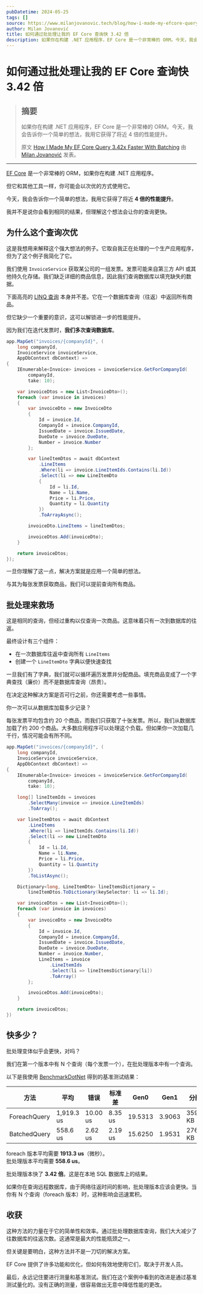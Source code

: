 ```yaml
---
pubDatetime: 2024-05-25
tags: []
source: https://www.milanjovanovic.tech/blog/how-i-made-my-efcore-query-faster-with-batching?utm_source=Twitter&utm_medium=social&utm_campaign=20.05.2024
author: Milan Jovanović
title: 如何通过批处理让我的 EF Core 查询快 3.42 倍
description: 如果你在构建 .NET 应用程序，EF Core 是一个非常棒的 ORM。今天，我会告诉你一个简单的想法，我用它获得了将近 4 倍的性能提升。
---
```


# 如何通过批处理让我的 EF Core 查询快 3.42 倍

> ## 摘要
>
> 如果你在构建 .NET 应用程序，EF Core 是一个非常棒的 ORM。今天，我会告诉你一个简单的想法，我用它获得了将近 4 倍的性能提升。
>
> 原文 [How I Made My EF Core Query 3.42x Faster With Batching](https://www.milanjovanovic.tech/blog/how-i-made-my-efcore-query-faster-with-batching?utm_source=Twitter&utm_medium=social&utm_campaign=20.05.2024) 由 [Milan Jovanović](https://www.milanjovanovic.tech/) 发表。

---

[EF Core](https://learn.microsoft.com/en-us/ef/core/) 是一个非常棒的 ORM，如果你在构建 .NET 应用程序。

但它和其他工具一样，你可能会以次优的方式使用它。

今天，我会告诉你一个简单的想法，我用它获得了将近 **4 倍的性能提升**。

我并不是说你会看到相同的结果，但理解这个想法会让你的查询更快。

## 为什么这个查询次优

这是我想用来解释这个强大想法的例子。它取自我正在处理的一个生产应用程序，但为了这个例子我简化了它。

我们使用 `InvoiceService` 获取某公司的一组发票。发票可能来自第三方 API 或其他持久化存储。我们缺乏详细的商品信息，因此我们查询数据库以填充缺失的数据。

下面高亮的 [LINQ 查询](https://learn.microsoft.com/en-us/ef/core/querying/) 本身并不差。它在一个数据库查询（往返）中返回所有商品。

但它缺少一个重要的意识，这可以解锁进一步的性能提升。

因为我们在迭代发票时，**我们多次查询数据库**。

```csharp
app.MapGet("invoices/{companyId}", (
    long companyId,
    InvoiceService invoiceService,
    AppDbContext dbContext) =>
{
    IEnumerable<Invoice> invoices = invoiceService.GetForCompanyId(
        companyId,
        take: 10);

    var invoiceDtos = new List<InvoiceDto>();
    foreach (var invoice in invoices)
    {
        var invoiceDto = new InvoiceDto
        {
            Id = invoice.Id,
            CompanyId = invoice.CompanyId,
            IssuedDate = invoice.IssuedDate,
            DueDate = invoice.DueDate,
            Number = invoice.Number
        };

        var lineItemDtos = await dbContext
            .LineItems
            .Where(li => invoice.LineItemIds.Contains(li.Id))
            .Select(li => new LineItemDto
            {
                Id = li.Id,
                Name = li.Name,
                Price = li.Price,
                Quantity = li.Quantity
            })
            .ToArrayAsync();

        invoiceDto.LineItems = lineItemDtos;

        invoiceDtos.Add(invoiceDto);
    }

    return invoiceDtos;
});
```

一旦你理解了这一点，解决方案就是应用一个简单的想法。

与其为每张发票获取商品，我们可以提前查询所有商品。

## 批处理来救场

这是相同的查询，但经过重构以仅查询一次商品。这意味着只有一次到数据库的往返。

最终设计有三个组件：

- 在一次数据库往返中查询所有 `LineItems`
- 创建一个 `LineItemDto` 字典以便快速查找

一旦我们有了字典，我们就可以循环遍历发票并分配商品。填充商品变成了一个字典查找（廉价）而不是数据库查询（昂贵）。

在决定这种解决方案是否可行之前，你还需要考虑一些事情。

你一次可以从数据库加载多少记录？

每张发票平均包含约 20 个商品，而我们只获取了十张发票。所以，我们从数据库加载了约 200 个商品。大多数应用程序可以处理这个负载。但如果你一次加载几千行，情况可能会有所不同。

```csharp
app.MapGet("invoices/{companyId}", (
    long companyId,
    InvoiceService invoiceService,
    AppDbContext dbContext) =>
{
    IEnumerable<Invoice> invoices = invoiceService.GetForCompanyId(
        companyId,
        take: 10);

    long[] lineItemIds = invoices
        .SelectMany(invoice => invoice.LineItemIds)
        .ToArray();

    var lineItemDtos = await dbContext
        .LineItems
        .Where(li => lineItemIds.Contains(li.Id))
        .Select(li => new LineItemDto
        {
            Id = li.Id,
            Name = li.Name,
            Price = li.Price,
            Quantity = li.Quantity
        })
        .ToListAsync();

    Dictionary<long, LineItemDto> lineItemsDictionary =
        lineItemDtos.ToDictionary(keySelector: li => li.Id);

    var invoiceDtos = new List<InvoiceDto>();
    foreach (var invoice in invoices)
    {
        var invoiceDto = new InvoiceDto
        {
            Id = invoice.Id,
            CompanyId = invoice.CompanyId,
            IssuedDate = invoice.IssuedDate,
            DueDate = invoice.DueDate,
            Number = invoice.Number,
            LineItems = invoice
                .LineItemIds
                .Select(li => lineItemsDictionary[li])
                .ToArray()
        };

        invoiceDtos.Add(invoiceDto);
    }

    return invoiceDtos;
})
```

## 快多少？

批处理变体似乎会更快，对吗？

我们在第一个版本中有 N 个查询（每个发票一个），在批处理版本中有一个查询。

以下是我使用 [BenchmarkDotNet](https://github.com/dotnet/BenchmarkDotNet) 得到的基准测试结果：

| 方法         | 平均       | 错误     | 标准差  | Gen0    | Gen1   | 分配     |
| ------------ | ---------- | -------- | ------- | ------- | ------ | -------- |
| ForeachQuery | 1,919.3 us | 10.00 us | 8.35 us | 19.5313 | 3.9063 | 359.4 KB |
| BatchedQuery | 558.6 us   | 2.62 us  | 2.19 us | 15.6250 | 1.9531 | 276.7 KB |

foreach 版本平均需要 **1913.3 us**（微秒）。  
批处理版本平均需要 **558.6 us**。

批处理版本快了 **3.42 倍**。这是在本地 SQL 数据库上的结果。

如果你在查询远程数据库，由于网络往返时间的影响，批处理版本应该会更快。当你有 N 个查询（foreach 版本）时，这种影响会迅速累积。

## 收获

这种方法的力量在于它的简单性和效率。通过批处理数据库查询，我们大大减少了往数据库的往返次数。这通常是最大的性能瓶颈之一。

但关键是要明白，这种方法并不是一刀切的解决方案。

EF Core 提供了许多功能和优化，但如何有效地使用它们，取决于开发人员。

最后，永远记住要进行测量和基准测试。我们在这个案例中看到的改进是通过基准测试量化的。没有正确的测量，很容易做出无意中降低性能的更改。
